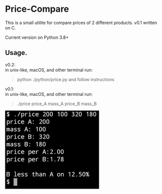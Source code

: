 # Price-Compare

This is a small utilite for compare prices of 2 different products.
v0.1 written on C.

Current version on Python 3.8+

## Usage.
v0.2:<br>
in unix-like, macOS, and other terminal run:
> python ./python/price.py
and follow instructions

v0.1:<br>
in unix-like, macOS, and other terminal run:
> ./price price_A mass_A price_B mass_B

![screenshot v0.1](screenshots/v0.1.jpg)
